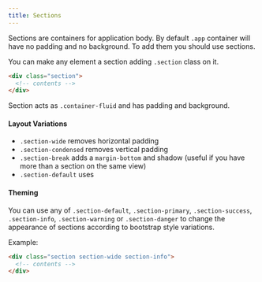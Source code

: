 ```yaml
---
title: Sections
---
```


Sections are containers for application body. By default `.app` container will have no padding and no background. To add them you should use sections.

You can make any element a section adding `.section` class on it.

``` html
<div class="section">
  <!-- contents -->  
</div>
```

Section acts as `.container-fluid` and has padding and background.

#### Layout Variations

- `.section-wide` removes horizontal padding
- `.section-condensed` removes vertical padding
- `.section-break` adds a `margin-bottom` and shadow (useful if you have more than a section on the same view)
- `.section-default` uses 

#### Theming

You can use any of `.section-default`, `.section-primary`, `.section-success`, `.section-info`, `.section-warning` or `.section-danger` to change the appearance of sections according to bootstrap style variations.

Example:

``` html
<div class="section section-wide section-info">
  <!-- contents -->  
</div>
```